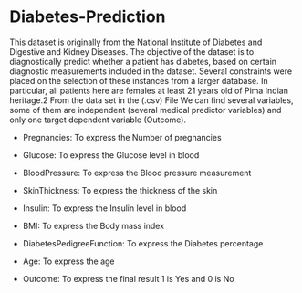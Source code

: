 # Diabetes-Prediction

This dataset is originally from the National Institute of Diabetes and Digestive and Kidney
Diseases. The objective of the dataset is to diagnostically predict whether a patient has diabetes,
based on certain diagnostic measurements included in the dataset. Several constraints were placed
on the selection of these instances from a larger database. In particular, all patients here are females
at least 21 years old of Pima Indian heritage.2
From the data set in the (.csv) File We can find several variables, some of them are independent
(several medical predictor variables) and only one target dependent variable (Outcome).

- Pregnancies: To express the Number of pregnancies

- Glucose: To express the Glucose level in blood

- BloodPressure: To express the Blood pressure measurement

- SkinThickness: To express the thickness of the skin

- Insulin: To express the Insulin level in blood

- BMI: To express the Body mass index

- DiabetesPedigreeFunction: To express the Diabetes percentage

- Age: To express the age

- Outcome: To express the final result 1 is Yes and 0 is No
